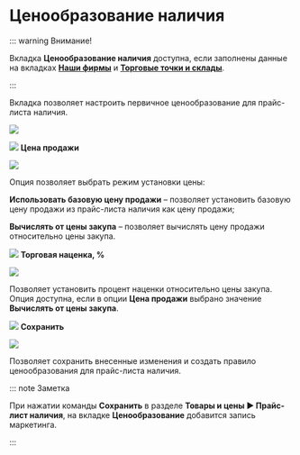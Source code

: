 # Ценообразование наличия

::: warning Внимание!

Вкладка **Ценообразование наличия** доступна, если заполнены данные на вкладках [**Наши фирмы**](#bbde9d40-a956-46e3-8359-2887fc127cc6) и [**Торговые точки и склады**](#af4c70ad-facd-4be4-b2b1-9c75121aa32b).

:::

Вкладка позволяет настроить первичное ценообразование для прайс-листа наличия.

![](image522.png)

![](image006.png) **Цена продажи**

![](image523.png)

Опция позволяет выбрать режим установки цены:

**Использовать базовую цену продажи** – позволяет установить базовую цену продажи из прайс-листа наличия как цену продажи;

**Вычислять от цены закупа** – позволяет вычислять цену продажи относительно цены закупа.

![](image008.png) **Торговая наценка, %**

![](image524.png)

Позволяет установить процент наценки относительно цены закупа. Опция доступна, если в опции **Цена продажи** выбрано значение **Вычислять от цены закупа**.

![](image009.png) **Сохранить**

![](image525.png)

Позволяет сохранить внесенные изменения и создать правило ценообразования для прайс-листа наличия.

::: note Заметка

При нажатии команды **Сохранить** в разделе **Товары и цены ► Прайс-лист наличия**, на вкладке **Ценообразование** добавится запись маркетинга.

:::

